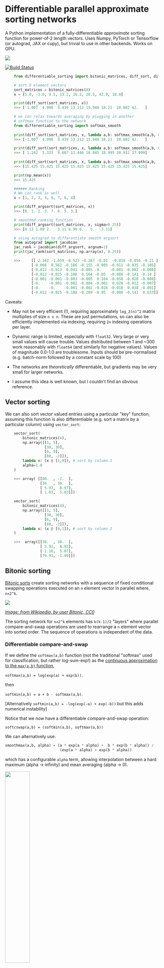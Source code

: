 # Differentiable parallel approximate sorting networks
A Python implementation of a fully-differentiable *approximate* sorting function for power-of-2 length vectors. Uses Numpy, PyTorch or Tensorflow (or autograd, JAX or cupy), but trivial to use in other backends. Works on GPU. 

<img src="imgs/sorting_example.png">

[![Build Status](https://travis-ci.com/johnhw/differentiable_sorting.svg?branch=master)](https://travis-ci.com/johnhw/differentiable_sorting)


        
```python
    from differentiable_sorting import bitonic_matrices, diff_sort, diff_argsort

    # sort 8 element vectors
    sort_matrices = bitonic_matrices(8)
    x = [5.0, -1.0, 9.5, 13.2, 16.2, 20.5, 42.0, 18.0]

    print(diff_sort(sort_matrices, x)) 
    >>> [-1.007  4.996  9.439 13.212 15.948 18.21  20.602 42.   ]

    # we can relax towards averaging by plugging in another
    # softmax function to the network    
    from differentiable_sorting import softmax_smooth
    
    print(diff_sort(sort_matrices, x, lambda a,b: softmax_smooth(a,b, 0.0))) # as above
    >>> [-1.007  4.996  9.439 13.212 15.948 18.21  20.602 42.   ]

    print(diff_sort(sort_matrices, x, lambda a,b: softmax_smooth(a,b, 0.05))) # smoothed
    >>> [ 1.242  5.333  9.607 12.446 16.845 18.995 20.932 37.999]
        
    print(diff_sort(sort_matrices, x, lambda a,b: softmax_smooth(a,b, 1.0))) # relax completely to mean
    >>> [15.425 15.425 15.425 15.425 15.425 15.425 15.425 15.425]

    print(np.mean(x))
    >>> 15.425

    ###### Ranking
    # We can rank as well
    x = [1, 2, 3, 4, 8, 7, 6, 4]

    print(diff_argsort(sort_matrices, x))
    >>> [0. 1. 2. 3. 7. 6. 5. 3.]

    # smoothed ranking function
    print(diff_argsort(sort_matrices, x, sigma=0.25))
    >>> [0.13 1.09 2.   3.11 6.99 6.   5.   3.11]

    # using autograd to differentiate smooth argsort
    from autograd import jacobian
    jac_rank = jacobian(diff_argsort, argnum=1)
    print(jac_rank(sort_matrices, np.array(x), 0.25))

    >>>     [[ 2.162 -1.059 -0.523 -0.287 -0.01  -0.018 -0.056 -0.21 ]
            [-0.066  0.562 -0.186 -0.155 -0.005 -0.011 -0.035 -0.105]
            [-0.012 -0.013  0.041 -0.005 -0.    -0.001 -0.002 -0.008]
            [-0.012 -0.025 -0.108  0.564 -0.05  -0.086 -0.141 -0.14 ]
            [-0.001 -0.001 -0.003 -0.005  0.104 -0.058 -0.028 -0.008]
            [-0.    -0.001 -0.002 -0.004 -0.001  0.028 -0.012 -0.007]
            [-0.    -0.    -0.001 -0.002 -0.016 -0.018  0.038 -0.001]
            [-0.012 -0.025 -0.108 -0.209 -0.05  -0.086 -0.141  0.633]]
```

Caveats:
* May not be very efficient (!), requiring approximately `log_2(n)^2` matrix multiplies of size `n x n`. These are just permutations, so can also be efficiently implemented via indexing, requiring `2n` indexing operations per layer.
* Dynamic range is limited, especially with `float32`. Very large or very small values will cause trouble. Values distributed between 1 and ~300 work reasonably with `float64` (and similarly for negative values). Values of magnitude 0.0-1.0 are troublesome. Inputs should be pre-normalised (e.g. batch-norm followed by a constant scale by 100)

* The networks are *theoretically* differentiable, but gradients may be very small for larger networks.
* I assume this idea is well known, but I couldn't find an obvious reference.

## Vector sorting
We can also sort vector valued entries using a particular "key" function, assuming this function is also differentiable (e.g. sort a matrix by a particular column) using `vector_sort`:

```python
    vector_sort(
        bitonic_matrices(4),
        np.array([[1, 5], 
                  [30, 30], 
                  [6, 9], 
                  [80, -2]]),
        lambda x: (x @ [1,0]), # sort by column 1    
        alpha=1.0
    )

    >>> array( [[80.  , -2.  ],
                [30.  , 30.  ],
                [ 5.97,  8.97],
                [ 1.03,  5.03]])

    vector_sort(
        bitonic_matrices(4),
        np.array([[1, 5], 
                  [30, 30], 
                  [6, 9], 
                  [80, -2]]),
        lambda x: (x @ [0,1]), # sort by column 2    
    )

    >>>  array([[30.  , 30.  ],
                [ 5.91,  8.93],
                [ 1.16,  5.07],
                [79.93, -1.99]])
```


## Bitonic sorting

[Bitonic sorts](https://en.wikipedia.org/wiki/Bitonic_sorter) create sorting networks with a sequence of fixed conditional swapping operations executed on an `n` element vector in parallel where, `n=2^k`. 

<img src="imgs/BitonicSort1.svg.png">

*[Image: from Wikipedia, by user Bitonic, CC0](https://en.wikipedia.org/wiki/Bitonic_sorter#/media/File:BitonicSort1.svg)*

The sorting network for `n=2^k` elements has `k(k-1)/2` "layers" where parallel compare-and-swap operations are used to rearrange a `n` element vector into sorted order. The sequence of operations is independent of the data.


### Differentiable compare-and-swap

If we define the `softmax(a,b)` function (not the traditional "softmax" used for classification, but rather log-sum-exp!) as the [continuous approximation to the `max(a,b)` function](https://en.wikipedia.org/wiki/Smooth_maximum), 

`softmax(a,b) = log(exp(a) + exp(b))`. 

then 

`softmin(a,b) = a + b - softmax(a,b)`.  

[Alternatively `softmin(a,b) = -log(exp(-a) + exp(-b))` but this adds numerical instability]

Notice that we now have a differentiable compare-and-swap operation: 

`softcswap(a,b) = (softmin(a,b), softmax(a,b))`

We can alternatively use:

```python
smoothmax(a,b, alpha) = (a * exp(a * alpha) +  b * exp(b * alpha)) /
                         (exp(a * alpha) + exp(b * alpha))
```

which has a configurable `alpha` term, allowing interpolation between a hard maximum (alpha -> infinity) and mean averaging (alpha -> 0).

<img src="imgs/Logsumexp_curve.png" width="40%">

*Softmax/logsumexp/quasimax across the range [-5, 5] for various alpha.*

<img src="imgs/Smoothmax_curve.png" width="40%">

*Smoothmax across the range [-5, 5] for various alpha.*

---


## Differentiable sorting

For each layer in the sorting network, we can split all of the pairwise comparison-and-swaps into left-hand and right-hand sides. We can any write function that selects the relevant elements of the vector as a multiply with a binary matrix.

For each layer, we can derive two binary matrices `left` and `right` which select the elements to be compared for the left and right hands respectively. This will result in the comparison between two `n/2` length vectors. We can also derive two matrices `l_inv` and `r_inv` which put the results of the compare-and-swap operation back into the right positions in the original vector.

The entire sorting network can then be written in terms of matrix multiplies and the `softcswap(a, b)` operation.

```python
        def softmax(a, b):
            return np.log(np.exp(a) + np.exp(b))

        def softmin(a, b):
            return a + b - softmax(a, b)

        def softcswap(a, b):
            return softmin(a, b), softmax(a, b)

        def diff_bisort(matrices, x):   
            for l, r, l_inv, r_inv in matrices:
                a, b = softcswap(l @ x, r @ x)
                x = l_inv @ a + r_inv @ b
            return x
```

The rest of the code is simply computing the `l, r, l_inv, r_inv` matrices, which are fixed for a given `n`. 


If we're willing to include a split and join operation, we can reduce this to a single `n x n` multiply for each layer (plus one extra multiply at the start) by fusing consecutive permutations:

```python
    def diff_sort_weave(fused, x, softmax=np.maximum):
        """ Given a set of bitonic sort matrices generated by 
            bitonic_woven_matrices(n), sort a sequence x of length n. """
        split = len(x) // 2
        x = fused[0] @ x # initial permutation
        for mat in fused[1:]:
            a, b = x[:split], x[split:]
            mx, mn = softcswap(a, b)
            x = mat @ np.concatenate([mn, mx])
        return x
```



---

## Libraries

The base code works with NumPy. If you want to use [autograd](https://github.com/HIPS/autograd) [jax](https://github.com/google/jax) or [cupy](https://cupy.chainer.org/) then install the [autoray](https://pypi.org/project/autoray/) package.

    pip install autoray

The code should then automatically work with whatever backend you are using if you pass arrays from the right backend.

### PyTorch and Tensorflow
PyTorch is supported:
```python 
import torch
from differentiable_sorting.torch import bitonic_matrices, diff_sort
from torch.autograd import Variable

x = [5.0, -1.0, 9.5, 13.2, 16.2, 20.5, 42.0, 18.0]
matrices = bitonic_matrices(8)
torch_input = Variable(torch.from_numpy(np.array(x)).float(), requires_grad=True)
result = diff_sort(matrices, torch_input)
print(result)

>>> tensor([-1.0075,  4.9958,  9.4394, 13.2117, 15.9480, 18.2103, 20.6023, 42.0000],
       grad_fn=<AddBackward0>)

print(torch.autograd.grad(result[0], torch_input)[0])

>>> tensor([7.3447e-03, 9.9257e-01, 8.1266e-05, 3.9275e-06, 3.4427e-08, 1.4447e-09,
        0.0000e+00, 9.5952e-09])
```


Tensorflow is also supported:

```python 
import tensorflow as tf
from differentiable_sorting.tensorflow import bitonic_matrices, diff_sort, diff_argsort

tf_input = tf.reshape(tf.convert_to_tensor([5.0, -1.0, 9.5, 13.2, 16.2, 20.5, 42.0, 18.0], dtype=tf.float64), (-1,1))
tf_output = tf.reshape(diff_sort(tf_matrices, tf_input), (-1,))
with tf.Session() as s:    
    print(s.run((tf_output)))    

>>> [-1.007  4.996  9.439 13.212 15.948 18.21  20.602 42.   ]    
```
---

This implementation was inspired by [this tweet](https://twitter.com/francoisfleuret/status/1139580698694733825) by @francoisfleuret:
> François Fleuret @francoisfleuret Jun 14
>
>Discussion with Ronan Collober reminded me that (max, +) is a semi-ring, and made me realize that the same is true for (softmax, +) where
>
>softmax(a, b) = log(exp(a) + exp(b))
>
>All this coolness at the heart of his paper 
>
>https://arxiv [dot] org/abs/1902.06022 

---


## Error analysis
The plot below shows the relative RMS (RMS error divided by the maximum range of the input vector) between the softmax sorted array and the ground truth sorted array, for vectors of length `n=2` through `n=512`, with test values distributed randomly uniformly in ranges from [0, 2^-5] to [0, 2^10]. The main factor affecting precision is the numerical range. Small values will be corrupted, but values > ~300 will overflow (in `float64`). The dotted line is shown at 10% relative error.

<img src="imgs/error_analysis_float64.png" width="75%">

**Softmax** error curve.

<img src="imgs/error_analysis_float64_smoothmax.png" width="75%">

**Smoothmax** error curve.




---

There is also a function to pretty-print bitonic networks:

```python
        pretty_bitonic_network(8)
```

        0  1  2  3  4  5  6  7 
        ╭──╯  │  │  │  │  │  │ 
        │  │  ╰──╮  │  │  │  │ 
        │  │  │  │  ╭──╯  │  │ 
        │  │  │  │  │  │  ╰──╮ 
        ╭─────╯  │  │  │  │  │ 
        │  ╭─────╯  │  │  │  │ 
        │  │  │  │  ╰─────╮  │ 
        │  │  │  │  │  ╰─────╮ 
        ╭──╯  │  │  │  │  │  │ 
        │  │  ╭──╯  │  │  │  │ 
        │  │  │  │  ╰──╮  │  │ 
        │  │  │  │  │  │  ╰──╮ 
        ╭───────────╯  │  │  │ 
        │  ╭───────────╯  │  │ 
        │  │  ╭───────────╯  │ 
        │  │  │  ╭───────────╯ 
        ╭─────╯  │  │  │  │  │ 
        │  ╭─────╯  │  │  │  │ 
        │  │  │  │  ╭─────╯  │ 
        │  │  │  │  │  ╭─────╯ 
        ╭──╯  │  │  │  │  │  │ 
        │  │  ╭──╯  │  │  │  │ 
        │  │  │  │  ╭──╯  │  │ 
        │  │  │  │  │  │  ╭──╯ 